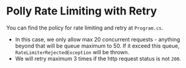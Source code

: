 # Polly Rate Limiting with Retry

You can find the policy for rate limiting and retry at `Program.cs`.

- In this case, we only allow max 20 concurrent requests - anything beyond that will be queue maximum to 50. If it exceed this queue, `RateLimiterRejectedException` will be thrown.
- We will retry maximum 3 times if the http request status is not `200`.
